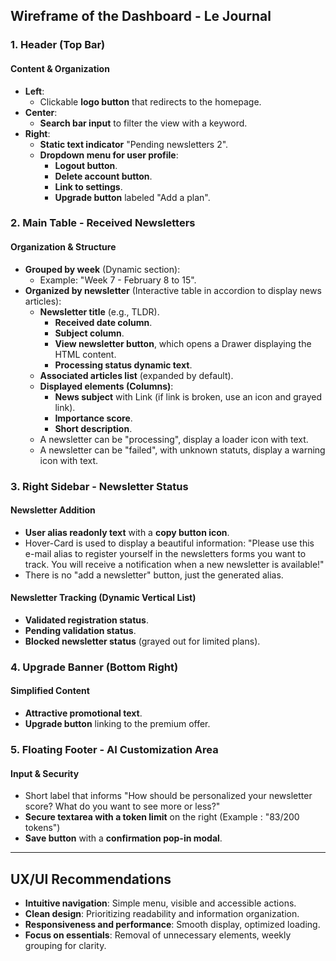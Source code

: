 ## Wireframe of the Dashboard - Le Journal

### 1. Header (Top Bar)

#### Content & Organization

- **Left**:
  - Clickable **logo button** that redirects to the homepage.
- **Center**:
  - **Search bar input** to filter the view with a keyword.
- **Right**:
  - **Static text indicator** "Pending newsletters 2".
  - **Dropdown menu for user profile**:
    - **Logout button**.
    - **Delete account button**.
    - **Link to settings**.
    - **Upgrade button** labeled "Add a plan".

### 2. Main Table - Received Newsletters

#### Organization & Structure

- **Grouped by week** (Dynamic section):
  - Example: "Week 7 - February 8 to 15".
- **Organized by newsletter** (Interactive table in accordion to display news articles):
  - **Newsletter title** (e.g., TLDR).
    - **Received date column**.
    - **Subject column**.
    - **View newsletter button**, which opens a Drawer displaying the HTML content.
    - **Processing status dynamic text**.
  - **Associated articles list** (expanded by default).
  - **Displayed elements (Columns)**:
    - **News subject** with Link (if link is broken, use an icon and grayed link).
    - **Importance score**.
    - **Short description**.
  - A newsletter can be "processing", display a loader icon with text.
  - A newsletter can be "failed", with unknown statuts, display a warning icon with text.

### 3. Right Sidebar - Newsletter Status

#### Newsletter Addition

- **User alias readonly text** with a **copy button icon**.
- Hover-Card is used to display a beautiful information: "Please use this e-mail alias to register yourself in the newsletters forms you want to track. You will receive a notification when a new newsletter is available!"
- There is no "add a newsletter" button, just the generated alias.

#### Newsletter Tracking (Dynamic Vertical List)

- **Validated registration status**.
- **Pending validation status**.
- **Blocked newsletter status** (grayed out for limited plans).

### 4. Upgrade Banner (Bottom Right)

#### Simplified Content

- **Attractive promotional text**.
- **Upgrade button** linking to the premium offer.

### 5. Floating Footer - AI Customization Area

#### Input & Security

- Short label that informs "How should be personalized your newsletter score? What do you want to see more or less?"
- **Secure textarea with a token limit** on the right (Example : "83/200 tokens")
- **Save button** with a **confirmation pop-in modal**.

---

## UX/UI Recommendations

- **Intuitive navigation**: Simple menu, visible and accessible actions.
- **Clean design**: Prioritizing readability and information organization.
- **Responsiveness and performance**: Smooth display, optimized loading.
- **Focus on essentials**: Removal of unnecessary elements, weekly grouping for clarity.
